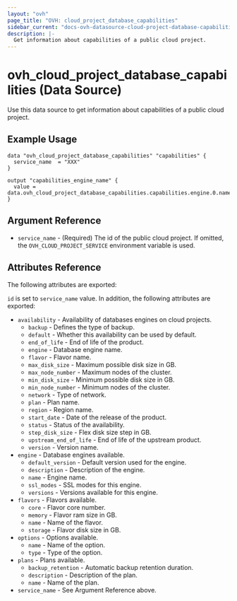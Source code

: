 ```yaml
---
layout: "ovh"
page_title: "OVH: cloud_project_database_capabilities"
sidebar_current: "docs-ovh-datasource-cloud-project-database-capabilities"
description: |-
  Get information about capabilities of a public cloud project.
---
```


# ovh_cloud_project_database_capabilities (Data Source)

Use this data source to get information about capabilities of a public cloud project.

## Example Usage

```hcl
data "ovh_cloud_project_database_capabilities" "capabilities" {
  service_name  = "XXX"
}

output "capabilities_engine_name" {
  value = data.ovh_cloud_project_database_capabilities.capabilities.engine.0.name
}
```

## Argument Reference

* `service_name` - (Required) The id of the public cloud project. If omitted,
  the `OVH_CLOUD_PROJECT_SERVICE` environment variable is used.

## Attributes Reference

The following attributes are exported:

`id` is set to `service_name` value. In addition,
the following attributes are exported:

* `availability` - Availability of databases engines on cloud projects.
  * `backup` - Defines the type of backup.
  * `default` - Whether this availability can be used by default.
  * `end_of_life` - End of life of the product.
  * `engine` - Database engine name.
  * `flavor` - Flavor name.
  * `max_disk_size` - Maximum possible disk size in GB.
  * `max_node_number` - Maximum nodes of the cluster.
  * `min_disk_size` - Minimum possible disk size in GB.
  * `min_node_number` - Minimum nodes of the cluster.
  * `network` - Type of network.
  * `plan` - Plan name.
  * `region` - Region name.
  * `start_date` - Date of the release of the product.
  * `status` - Status of the availability.
  * `step_disk_size` - Flex disk size step in GB.
  * `upstream_end_of_life` - End of life of the upstream product.
  * `version` - Version name.
* `engine` - Database engines available.
  * `default_version` - Default version used for the engine.
  * `description` - Description of the engine.
  * `name` - Engine name.
  * `ssl_modes` - SSL modes for this engine.
  * `versions` - Versions available for this engine.
* `flavors` - Flavors available.
  * `core` - Flavor core number.
  * `memory` - Flavor ram size in GB.
  * `name` - Name of the flavor.
  * `storage` - Flavor disk size in GB.
* `options` - Options available.
  * `name` - Name of the option.
  * `type` - Type of the option.
* `plans` - Plans available.
  * `backup_retention` - Automatic backup retention duration.
  * `description` - Description of the plan.
  * `name` - Name of the plan.
* `service_name` - See Argument Reference above.

